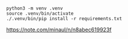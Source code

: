 ```

python3 -m venv .venv
source .venv/bin/activate
./.venv/bin/pip install -r requirements.txt

```

https://note.com/minaul/n/n8abec619923f
